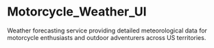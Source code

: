 # Motorcycle_Weather_UI

Weather forecasting service providing detailed meteorological data for motorcycle enthusiasts and outdoor adventurers across US territories.